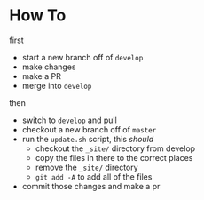 # How To

first
* start a new branch off of `develop`
* make changes
* make a PR
* merge into `develop`

then
* switch to `develop` and pull
* checkout a new branch off of `master`
* run the `update.sh` script, this _should_
  * checkout the `_site/` directory from develop
  * copy the files in there to the correct places
  * remove the `_site/` directory
  * `git add -A` to add all of the files
* commit those changes and make a pr
